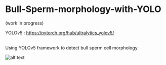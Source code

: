 # Bull-Sperm-morphology-with-YOLO

(work in progress)<br>

YOLOv5 : https://pytorch.org/hub/ultralytics_yolov5/ <br>
<br>

Using YOLOv5 framework to detect bull sperm cell morphology <br>

![alt text](https://github.com/Gombessa1938/Bull-Sperm-morphology-with-YOLO/blob/main/img/test_batch0_pred.jpg?raw=true)
